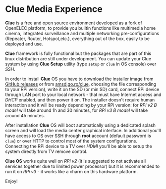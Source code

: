 # Clue Media Experience

**Clue** is a free and open source environment developed as a fork of OpenELEC platform,
to provide you builtin functions like multimedia home cinema, integrated surveillance and
multiple networking pre-configurations (Repeater, Router, Hotspot,etc.), everything out of the
box, easily to be deployed and use.

**Clue** framework is fully functional but the packages that are part of this linux distribution
are still under development. You can update your Clue system by using **Clue Setup** utility
(type `setup` or `clue` in OS console) over _SSH_.

In order to install **Clue** OS you have to download the installer image from 
[GitHub releases](https://github.com/stefandmn/Clue/releases) or from [amsd.go.ro/clue](https://amsd.go.ro/clue),
choosing the file corresponding to your RPi version), write it on the SD (or min SD) card, connect
RPi device through LAN port to your local network - that must have Internet access and _DHCP_ enabled,
and then power it on. The installer doesn't require human interaction and it will be ready depending
by your RPi version: for _RPi v2 B model_ will take around 1h and 30 minutes, for _RPi v3 B model_
will take around 45 minutes.

After installation **Clue** OS will boot automatically using a dedicated splash screen and will
load the media center graphical interface. In additional you'll have access to OS over SSH through
__root__ account (default password is `clue`) or over HTTP to control most of the system configurations.
Connecting the RPi device to a TV over _HDMI_ you'll be able to setup the system directly from
TV remove control.

**Clue OS** works quite well on _RPi v2_ (it is suggested to not activate all services together due to
limited power processor) but it is recommended to run it on _RPi v3_ - it works like a charm on this
hardware platform.

Enjoy!
